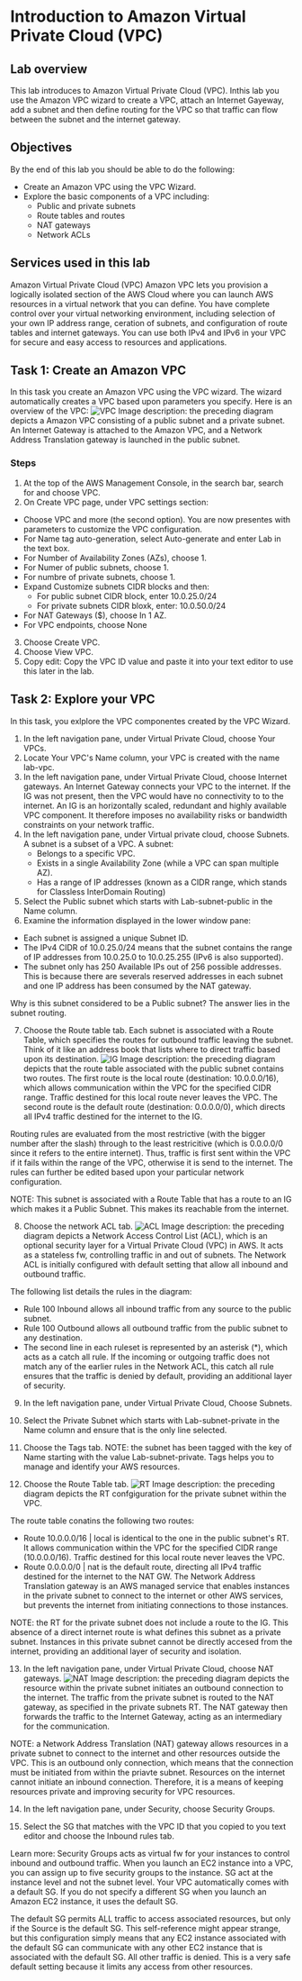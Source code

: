 # Introduction to Amazon Virtual Private Cloud (VPC)

## Lab overview 
This lab introduces to Amazon Virtual Private Cloud (VPC). Inthis lab you use the Amazon VPC wizard to create a VPC, attach an Internet Gayeway, add a subnet and then define routing for the VPC so that traffic can flow between the subnet and the internet gateway.

## Objectives
By the end of this lab you should be able to do the following:
* Create an Amazon VPC using the VPC Wizard.
* Explore the basic components of a VPC including: 
  - Public and private subnets
  - Route tables and routes
  - NAT gateways
  - Network ACLs

## Services used in this lab
Amazon Virtual Private Cloud (VPC) 
Amazon VPC lets you provision a logically isolated section of the AWS Cloud where you can launch AWS resources in a virtual network that you can define. You have complete control over your virtual networking environment, including selection of your own IP address range, ceration of subnets, and configuration of route tables and internet gateways. You can use both IPv4 and IPv6 in your VPC for secure and easy access to resources and applications.

## Task 1: Create an Amazon VPC
In this task you create an Amazon VPC using the VPC wizard. The wizard automatically creates a VPC based upon parameters you specify. 
Here is an overview of the VPC:
 ![VPC](images/img1.png)
Image description: the preceding diagram depicts a Amazon VPC consisting of a public subnet and a private subnet. An Internet Gateway is attached to the Amazon VPC, and a Network Address Translation gateway is launched in the public subnet.

### Steps
1. At the top of the AWS Management Console, in the search bar, search for and choose VPC.
2. On Create VPC page, under VPC settings section:
* Choose VPC and more (the second option). You are now presentes with parameters to customize the VPC configuration. 
* For Name tag auto-generation, select Auto-generate and enter Lab in the text box.
* For Number of Availability Zones (AZs), choose 1.
* For Numer of public subnets, choose 1.
* For numbre of private subnets, choose 1.
* Expand Customize subnets CIDR blocks and then:
  - For public subnet CIDR block, enter 10.0.25.0/24
  - For private subnets CIDR bloxk, enter: 10.0.50.0/24
* For NAT Gateways ($), choose In 1 AZ.
* For VPC endpoints, choose None
3. Choose Create VPC.
4. Choose View VPC.
5. Copy edit: Copy the VPC ID value and paste it into your text editor to use this later in the lab.

## Task 2: Explore your VPC
In this task, you exlplore the VPC componentes created by the VPC Wizard.
1. In the left navigation pane, under Virtual Private Cloud, choose Your VPCs.
2. Locate Your VPC's Name column, your VPC is created with the name lab-vpc.
3. In the left navigation pane, under Virtual Private Cloud, choose Internet gateways.
An Internet Gateway connects your VPC to the internet. If the IG was not present, then the VPC would have no connectivity to to the internet. An IG is an horizontally scaled, redundant and highly available VPC component. It therefore imposes no availability risks or bandwidth constraints on your network traffic.
4. In the left navigation pane, under Virtual private cloud, choose Subnets.
A subnet is a subset of a VPC. A subnet:
   - Belongs to a specific VPC.
   - Exists in a single Availability Zone (while a VPC can span multiple AZ).
   - Has a range of IP addresses (known as a CIDR range, which stands for Classless InterDomain Routing)
5. Select the Public subnet which starts with Lab-subnet-public in the Name column.
6. Examine the information displayed in the lower window pane:
  - Each subnet is assigned a unique Subnet ID.
  - The IPv4 CIDR of 10.0.25.0/24 means that the subnet contains the range of IP addresses from 10.0.25.0 to 10.0.25.255 (IPv6 is also supported).
  - The subnet only has 250 Available IPs out of 256 possible addresses. This is because there are severals reserved addresses in each subnet and one IP address has been consumed by the NAT gateway.

Why is this subnet considered to be a Public subnet? The answer lies in the subnet routing.

7. Choose the Route table tab.
Each subnet is associated with a Route Table, which specifies the routes for outbound traffic leaving the subnet. Think of it like an address book that lists where to direct traffic based upon its destination.
 ![IG](images/img2.png)
Image description: the preceding diagram depicts that the route table associated with the public subnet contains two routes. The first route is the local route (destination: 10.0.0.0/16), which allows communication within the VPC for the specified CIDR range. Traffic destined for this local route never leaves the VPC. The second route is the default route (destination: 0.0.0.0/0), which directs all IPv4 traffic destined for the internet to the IG.

Routing rules are evaluated from the most restrictive (with the bigger number after the slash) through to the least restricitive (which is 0.0.0.0/0 since it refers to the entire internet). Thus, traffic is first sent within the VPC if it fails within the range of the VPC, otherwise it is send to the internet. The rules can further be edited based upon your particular network configuration.

NOTE: This subnet is associated with a Route Table that has a route to an IG which makes it a Public Subnet. This makes its reachable from the internet.

8. Choose the network ACL tab.
 ![ACL](images/img3.png)
Image description: the preceding diagram depicts a Network Access Control List (ACL), which is an optional security layer for a Virtual Private Cloud (VPC) in AWS. It acts as a stateless fw, controlling traffic in and out of subnets. The Network ACL is initially configured with default setting that allow all inbound and outbound traffic.

The following list details the rules in the diagram:
- Rule 100 Inbound allows all inbound traffic from any source to the public subnet.
- Rule 100 Outbound allows all outbound traffic from the public subnet to any destination.
- The second line in each ruleset is represented by an asterisk (*), which acts as a catch all rule. If the incoming or outgoing traffic does not match any of the earlier rules in the Network ACL, this catch all rule ensures that the traffic is denied by default, providing an additional layer of security.

9. In the left navigation pane, under Virtual Private Cloud, Choose Subnets.

10. Select the Private Subnet which starts with Lab-subnet-private in the Name column and ensure that is the only line selected.

11. Choose the Tags tab. 
NOTE: the subnet has been tagged with the key of Name starting with the value Lab-subnet-private. Tags helps you to manage and identify your AWS resources.

12. Choose the Route Table tab.
 ![RT](images/img4.png)
Image description: the preceding diagram depicts the RT confgiguration for the private subnet within the VPC.

The route table conatins the following two routes:
- Route 10.0.0.0/16 | local is identical to the one in the public subnet's RT. It allows communication within the VPC for the specified CIDR range (10.0.0.0/16). Traffic destined for this local route never leaves the VPC.
- Route 0.0.0.0/0 | nat is the default route, directing all IPv4 traffic destined for the internet to the NAT GW. The Network Address Translation gateway is an AWS managed service that enables instances in the private subnet to connect to the internet or other AWS services, but prevents the internet from initiating connections to those instances.

NOTE: the RT for the private subnet does not include a route to the IG. This absence of a direct internet route is what defines this subnet as a private subnet. Instances in this private subnet cannot be directly accesed from the internet, providing an additional layer of security and isolation.

13. In the left navigation pane, under Virtual Private Cloud, choose NAT gateways.
 ![NAT](images/img5.png)
Image description: the preceding diagram depicts the resource within the private subnet initiates an outbound connection to the internet. The traffic from the private subnet is routed to the NAT gateway, as specified in the private subnets RT. The NAT gateway then forwards the traffic to the Internet Gateway, acting as an intermediary for the communication.

NOTE: a Network Address Translation (NAT) gateway allows resources in a private subnet to connect to the internet and other resources outside the VPC. This is an outbound only connection, which means that the connection must be initiated from within the priavte subnet. Resources on the internet cannot initiate an inbound connection. Therefore, it is a means of keeping resources private and improving security for VPC resources.

14. In the left navigation pane, under Security, choose Security Groups.

15. Select the SG that matches with the VPC ID that you copied to you text editor and choose the Inbound rules tab.

Learn more: Security Groups acts as virtual fw for your instances to control inbound and outbound traffic. When you launch an EC2 instance into a VPC, you can assign up to five security groups to the instance. SG act at the instance level and not the subnet level. Your VPC automatically comes with a default SG. If you do not specify a different SG when you launch an Amazon EC2 instance, it uses the default SG.

The default SG permits ALL traffic to access associated resources, but only if the Source is the default SG. This self-reference might appear strange, but this configuration simply means that any EC2 instance associated with the default SG can communicate with any other EC2 instance that is associated with the default SG. All other traffic is denied. This is a very safe default setting because it limits any access from other resources.
